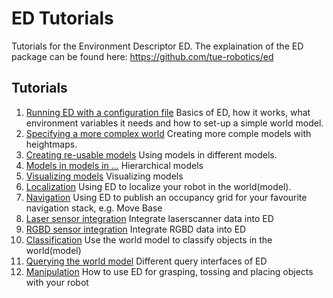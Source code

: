 ED Tutorials
======

Tutorials for the Environment Descriptor ED. The explaination of the ED package can be found here: https://github.com/tue-robotics/ed

## Tutorials
1. [Running ED with a configuration file](tutorial1) Basics of ED, how it works, what environment variables it needs and how to set-up a simple world model.
2. [Specifying a more complex world](tutorial2) Creating more comple models with heightmaps.
3. [Creating re-usable models](tutorial3) Using models in different models.
4. [Models in models in ...](tutorial4) Hierarchical models
5. [Visualizing models](tutorial5) Visualizing models
6. [Localization](tutorial6) Using ED to localize your robot in the world(model).
7. [Navigation](tutorial7) Using ED to publish an occupancy grid for your favourite navigation stack, e.g. Move Base
8. [Laser sensor integration](tutorial8) Integrate laserscanner data into ED
9. [RGBD sensor integration](tutorial9) Integrate RGBD data into ED
10. [Classification](tutorial10) Use the world model to classify objects in the world(model)
11. [Querying the world model](tutorial11) Different query interfaces of ED
12. [Manipulation](tutorial12) How to use ED for grasping, tossing and placing objects with your robot
